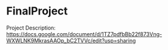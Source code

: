 # FinalProject
Project Description:
https://docs.google.com/document/d/1TZ7pdfbBb22f873Vng-WXWLNK9MkrasAAOp_bC2TVVc/edit?usp=sharing
